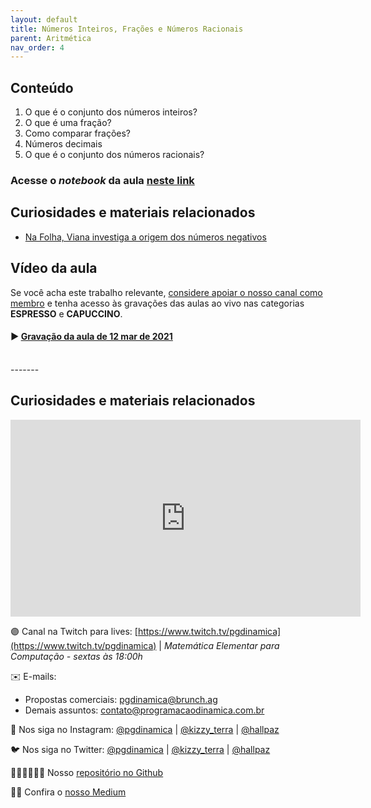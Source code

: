 ```yaml
---
layout: default
title: Números Inteiros, Frações e Números Racionais
parent: Aritmética
nav_order: 4
---
```


## Conteúdo 

1. O que é o conjunto dos números inteiros?
2. O que é uma fração?
3. Como comparar frações?
4. Números decimais
5. O que é o conjunto dos números racionais?

### Acesse o *notebook* da aula <a href="/notebooks/mec004_fracoes.html" target="_black">neste link</a>

## Curiosidades e materiais relacionados

* [Na Folha, Viana investiga a origem dos números negativos](https://impa.br/noticias/na-folha-viana-investiga-a-origem-dos-numeros-negativos/)

## Vídeo da aula

Se você acha este trabalho relevante, [considere apoiar o nosso canal como membro](https://youtube.com/join) e tenha acesso às gravações das aulas ao vivo nas categorias **ESPRESSO** e **CAPUCCINO**.

#### ▶️ [Gravação da aula de 12 mar de 2021](https://youtu.be/npOPopVpPyo)

<br/>
-------

## Curiosidades e materiais relacionados

<iframe width="560" height="315" src="https://www.youtube.com/embed/9nWMXIXNGdU" frameborder="0" allow="accelerometer; autoplay; clipboard-write; encrypted-media; gyroscope; picture-in-picture" allowfullscreen></iframe>


🟣 Canal na Twitch para lives: [https://www.twitch.tv/pgdinamica](https://www.twitch.tv/pgdinamica) | *Matemática Elementar para Computação - sextas às 18:00h*


✉️ E-mails:
* Propostas comerciais: [pgdinamica@brunch.ag](mailto:pgdinamica@brunch.ag)
* Demais assuntos: [contato@programacaodinamica.com.br](mailto:contato@programacaodinamica.com.br)

📸 Nos siga no Instagram: [@pgdinamica](https://instagram.com/pgdinamica) | [@kizzy_terra](https://instagram.com/kizzy_terra) | [@hallpaz](https://instagram.com/hallpaz)

🐦 Nos siga no Twitter: [@pgdinamica](https://twitter.com/pgdinamica) | [@kizzy_terra](https://twitter.com/kizzy_terra) | [@hallpaz](https://twitter.com/hallpaz)

👩🏾‍💻👨🏾‍💻 Nosso [repositório no Github](https://github.com/programacaodinamica)

✍🏾 Confira o [nosso Medium](https://medium.com/programacaodinamica)